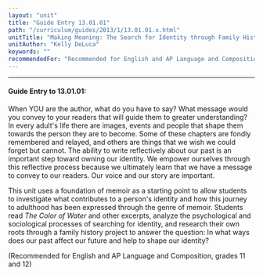 ```yaml
---
layout: "unit"
title: "Guide Entry 13.01.01"
path: "/curriculum/guides/2013/1/13.01.01.x.html"
unitTitle: "Making Meaning: The Search for Identity through Family History"
unitAuthor: "Kelly DeLuca"
keywords: ""
recommendedFor: "Recommended for English and AP Language and Composition, grades 11 and 12"
---
```

<body>
<hr/>
<h4>
Guide Entry to 13.01.01:
</h4>
<p>
When YOU are the author, what do you have to say? What message would you convey to your readers that will guide them to greater understanding? In every adult's life there are images, events and people that shape them towards the person they are to become. Some of these chapters are fondly remembered and relayed, and others are things that we wish we could forget but cannot. The ability to write reflectively about our past is an important step toward owning our identity. We empower ourselves through this reflective process because we ultimately learn that we have a message to convey to our readers. Our voice and our story are important.
</p>
<p>
This unit uses a foundation of memoir as a starting point to allow students to investigate what contributes to a person's identity and how this journey to adulthood has been expressed through the genre of memoir. Students read
<i>
The Color of Water
</i>
and other excerpts, analyze the psychological and sociological processes of searching for identity, and research their own roots through a family history project to answer the question: In what ways does our past affect our future and help to shape our identity?
</p>
<p>
(Recommended for English and AP Language and Composition, grades 11 and 12)
</p>
</body>